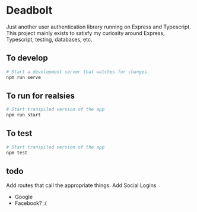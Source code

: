 # Deadbolt 

Just another user authentication library running on Express and Typescript. This project mainly exists to satisfy my curiosity around Express, Typescript, testing, databases, etc.

## To develop

```sh
# Start a development server that watches for changes.
npm run serve 
```

## To run for realsies

```sh
# Start transpiled version of the app
npm run start
```

## To test

```sh
# Start transpiled version of the app
npm test
```

## todo

Add routes that call the appropriate things.
Add Social Logins
- Google
- Facebook? :(


